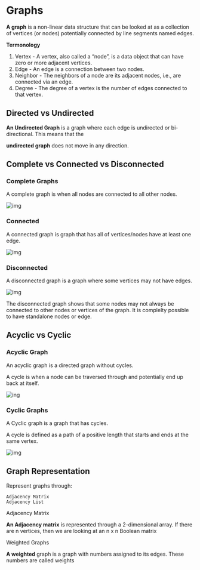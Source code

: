 # Graphs

**A graph** is a non-linear data structure that can be looked at as a collection of vertices (or nodes) potentially connected by line segments named edges.

**Termonology**

1. Vertex - A vertex, also called a “node”, is a data object that can have zero or more adjacent vertices.
2. Edge - An edge is a connection between two nodes.
3. Neighbor - The neighbors of a node are its adjacent nodes, i.e., are connected via an edge.
4. Degree - The degree of a vertex is the number of edges connected to that vertex.

## Directed vs Undirected

**An Undirected Graph** is a graph where each edge is undirected or bi-directional. This means that the 

**undirected graph** does not move in any direction.


## Complete vs Connected vs Disconnected

### Complete Graphs

A complete graph is when all nodes are connected to all other nodes.

![img](https://codefellows.github.io/common_curriculum/data_structures_and_algorithms/Code_401/class-35/resources/assets/CompleteGraph.PNG)

### Connected

A connected graph is graph that has all of vertices/nodes have at least one edge.


![img](https://codefellows.github.io/common_curriculum/data_structures_and_algorithms/Code_401/class-35/resources/assets/ConnectedGraph.PNG)

### Disconnected

A disconnected graph is a graph where some vertices may not have edges.

![img](https://codefellows.github.io/common_curriculum/data_structures_and_algorithms/Code_401/class-35/resources/assets/DisconnectedGraph.PNG)

The disconnected graph shows that some nodes may not always be connected to other nodes or vertices of the graph. It is complelty possible to have standalone nodes or edge.

## Acyclic vs Cyclic

### Acyclic Graph

An acyclic graph is a directed graph without cycles.

A cycle is when a node can be traversed through and potentially end up back at itself.

![ing](https://codefellows.github.io/common_curriculum/data_structures_and_algorithms/Code_401/class-35/resources/assets/threeAcyclic.png)


### Cyclic Graphs

A Cyclic graph is a graph that has cycles.

A cycle is defined as a path of a positive length that starts and ends at the same vertex.

![img](https://codefellows.github.io/common_curriculum/data_structures_and_algorithms/Code_401/class-35/resources/assets/cyclic.PNG)


## Graph Representation

Represent graphs through:

    Adjacency Matrix
    Adjacency List

Adjacency Matrix

**An Adjacency matrix** is represented through a 2-dimensional array. If there are n vertices, then we are looking at an n x n Boolean matrix

Weighted Graphs

**A weighted** graph is a graph with numbers assigned to its edges. These numbers are called weights
